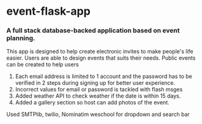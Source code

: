 # event-flask-app
### A full stack database-backed application based on event planning.


This app is designed to help create electronic invites to make people's life easier. Users are able to design events that suits their needs.
Public events can be created to help users


1. Each email address is limited to 1 account and the password has to be verified in 2 steps during signing up for better user experience.
2. Incorrect values for email or password is tackled with flash msges
3. Added weather API to check weather if the date is within 15 days.
4. Added a gallery section so host can add photos of the event.

Used SMTPlib, twilio, Nominatim
weschool for dropdown and search bar
